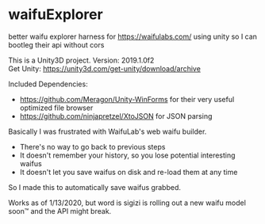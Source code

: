 # waifuExplorer
better waifu explorer harness for https://waifulabs.com/ using unity so I can bootleg their api without cors

This is a Unity3D project. Version: 2019.1.0f2  
Get Unity: https://unity3d.com/get-unity/download/archive


Included Dependencies:  
- https://github.com/Meragon/Unity-WinForms for their very useful optimized file browser  
- https://github.com/ninjapretzel/XtoJSON for JSON parsing

Basically I was frustrated with WaifuLab's web waifu builder. 
- There's no way to go back to previous steps
- It doesn't remember your history, so you lose potential interesting waifus
- It doesn't let you save waifus on disk and re-load them at any time

So I made this to automatically save waifus grabbed.

Works as of 1/13/2020, but word is sigizi is rolling out a new waifu model soon™ and the API might break.
